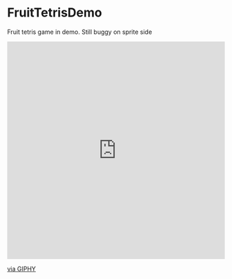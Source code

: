 # FruitTetrisDemo
Fruit tetris game in demo. Still buggy on sprite side 

<div style="width:100%;height:0;padding-bottom:100%;position:relative;"><iframe src="https://giphy.com/embed/9RmPnaHkxDgUo" width="100%" height="100%" style="position:absolute" frameBorder="0" class="giphy-embed" allowFullScreen></iframe></div><p><a href="https://giphy.com/gifs/buggy-9RmPnaHkxDgUo">via GIPHY</a></p>
